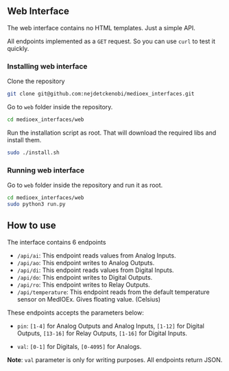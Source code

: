## Web Interface

The web interface contains no HTML templates. Just a simple API.

All endpoints implemented as a `GET` request. So you can use `curl` to test it quickly.

### Installing web interface
Clone the repository
```sh
git clone git@github.com:nejdetckenobi/medioex_interfaces.git
```

Go to `web` folder inside the repository.
```sh
cd medioex_interfaces/web
```

Run the installation script as root. That will download the required libs and install them.
```sh
sudo ./install.sh
```

### Running web interface

Go to `web` folder inside the repository and run it as root.

```sh
cd medioex_interfaces/web
sudo python3 run.py
```

## How to use

The interface contains 6 endpoints

- `/api/ai`: This endpoint reads values from Analog Inputs.
- `/api/ao`: This endpoint writes to Analog Outputs.
- `/api/di`: This endpoint reads values from Digital Inputs.
- `/api/do`: This endpoint writes to Digital Outputs.
- `/api/ro`: This endpoint writes to Relay Outputs.
- `/api/temperature`: This endpoint reads from the default temperature sensor on MedIOEx. Gives floating value. (Celsius)

These endpoints accepts the parameters below:

- `pin`: `[1-4]` for Analog Outputs and Analog Inputs, `[1-12]` for Digital Outputs, `[13-16]` for Relay  Outputs, `[1-16]` for Digital Inputs.

- `val`: `[0-1]` for Digitals, `[0-4095]` for Analogs.

**Note**: `val` parameter is only for writing purposes. All endpoints return JSON.

